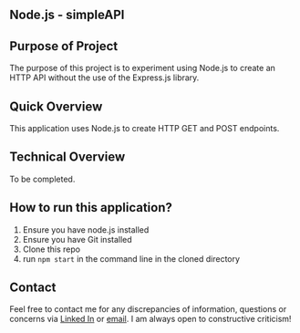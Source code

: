 ## Node.js - simpleAPI

## Purpose of Project

The purpose of this project is to experiment using Node.js to create an HTTP API without the use of the Express.js library.

## Quick Overview

This application uses Node.js to create HTTP GET and POST endpoints.

## Technical Overview

To be completed.

## How to run this application?
1) Ensure you have node.js installed
2) Ensure you have Git installed
3) Clone this repo
4) run `npm start` in the command line in the cloned directory

## Contact

Feel free to contact me for any discrepancies of information, questions or concerns via [Linked In](https://www.linkedin.com/in/kevin-ma-9145a8110) or [email](mailto:kevin@kevin-ma.com). I am always open to constructive criticism!

